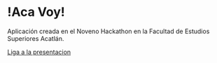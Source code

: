 # !Aca Voy!
Aplicación creada en el Noveno Hackathon en la Facultad de Estudios Superiores Acatlán.

[Liga a la presentacion](https://www.canva.com/design/DAGjacmJbvE/XN5MK7f060by-RrS8dp7xg/edit?utm_content=DAGjacmJbvE&utm_campaign=designshare&utm_medium=link2&utm_source=sharebutton)
